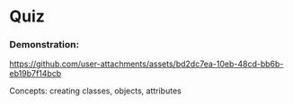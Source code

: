# Quiz

### Demonstration:
https://github.com/user-attachments/assets/bd2dc7ea-10eb-48cd-bb6b-eb19b7f14bcb

Concepts: creating classes, objects, attributes
